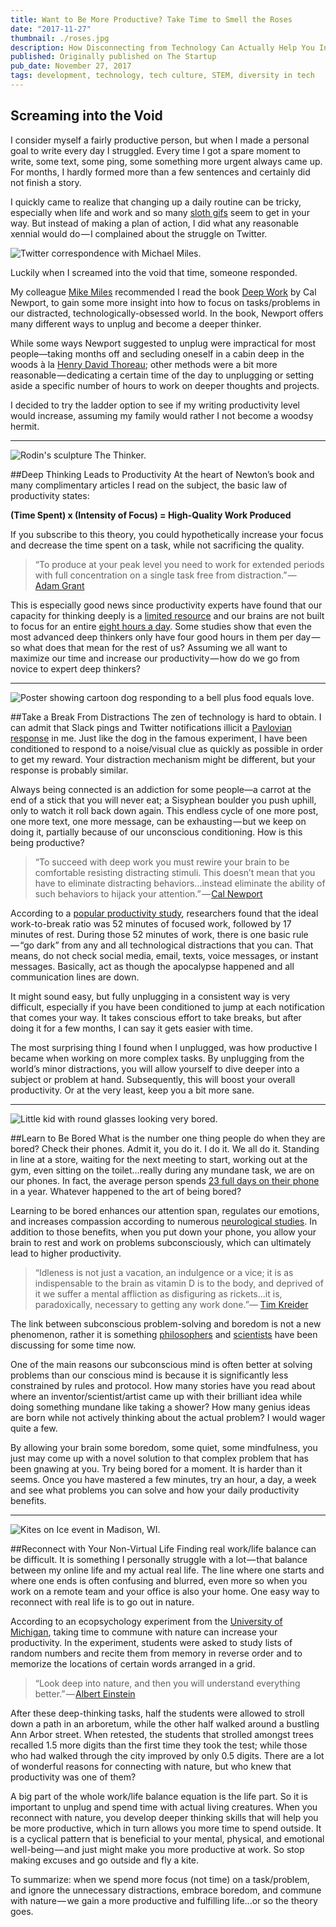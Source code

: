 ```yaml
---
title: Want to Be More Productive? Take Time to Smell the Roses
date: "2017-11-27"
thumbnail: ./roses.jpg
description: How Disconnecting from Technology Can Actually Help You Increase Your Productivity
published: Originally published on The Startup
pub_date: November 27, 2017
tags: development, technology, tech culture, STEM, diversity in tech
---
```


## Screaming into the Void
I consider myself a fairly productive person, but when I made a personal goal to write every day I struggled. Every time I got a spare moment to write, some text, some ping, some something more urgent always came up. For months, I hardly formed more than a few sentences and certainly did not finish a story.

I quickly came to realize that changing up a daily routine can be tricky, especially when life and work and so many <a href="https://media.giphy.com/media/hjMQLE1cnmGR2/giphy.gif" target="_blank" rel="noopener noreferrer">sloth gifs</a> seem to get in your way. But instead of making a plan of action, I did what any reasonable xennial would do — I complained about the struggle on Twitter.

<div class="kg-card kg-image-card kg-width-medium">

![Twitter correspondence with Michael Miles.](./rose1.png)

</div>

Luckily when I screamed into the void that time, someone responded.

My colleague <a href="https://twitter.com/mikemiles86" data-href="https://twitter.com/mikemiles86" target="_blank" rel="noopener noreferrer">Mike Miles</a> recommended I read the book <a href="https://www.goodreads.com/book/show/25744928-deep-work" target="_blank" rel="noopener noreferrer">Deep Work</a> </span>by Cal Newport, to gain some more insight into how to focus on tasks/problems in our distracted, technologically-obsessed world. In the book, Newport offers many different ways to unplug and become a deeper thinker.</p>

While some ways Newport suggested to unplug were impractical for most people—taking months off and secluding oneself in a cabin deep in the woods à la <a href="https://en.wikipedia.org/wiki/Walden" data-href="https://en.wikipedia.org/wiki/Walden" class="markup--anchor markup--p-anchor" rel="noopener nofollow" target="_blank">Henry David Thoreau</a>; other methods were a bit more reasonable — dedicating a certain time of the day to unplugging or setting aside a specific number of hours to work on deeper thoughts and projects.

I decided to try the ladder option to see if my writing productivity level would increase, assuming my family would rather I not become a woodsy hermit.

<hr>

<div class="kg-card kg-image-card kg-width-medium">

![Rodin's sculpture The Thinker.](./rose2.png "Cogito, ergo sum (I think, therefore I am).")

</div>

##Deep Thinking Leads to Productivity
At the heart of Newton’s book and many complimentary articles I read on the subject, the basic law of productivity states:

<strong>(Time Spent) x (Intensity of Focus) = High-Quality Work Produced</strong>

If you subscribe to this theory, you could hypothetically increase your focus and decrease the time spent on a task, while not sacrificing the quality.

<blockquote>“To produce at your peak level you need to work for extended periods with full concentration on a single task free from distraction.” — <a href="http://knowledge.wharton.upenn.edu/faculty/grantad/" data-href="http://knowledge.wharton.upenn.edu/faculty/grantad/" class="markup--anchor markup--pullquote-anchor" rel="noopener nofollow noopener" target="_blank">Adam&nbsp;Grant</a></blockquote>

This is especially good news since productivity experts have found that our capacity for thinking deeply is a <a href="https://thecoffeelicious.com/heres-exactly-how-long-you-can-retain-insane-productivity-for-591820b83258" data-href="https://thecoffeelicious.com/heres-exactly-how-long-you-can-retain-insane-productivity-for-591820b83258" class="markup--anchor markup--p-anchor" rel="noopener nofollow noopener" target="_blank">limited resource</a> and our brains are not built to focus for an entire <a href="http://www.businessinsider.com/this-is-the-perfect-amount-of-time-to-work-each-day-2016-1" data-href="http://www.businessinsider.com/this-is-the-perfect-amount-of-time-to-work-each-day-2016-1" class="markup--anchor markup--p-anchor" rel="noopener nofollow noopener" target="_blank">eight hours a day</a>. Some studies show that even the most advanced deep thinkers only have four good hours in them per day&#8202;—&#8202;so what does that mean for the rest of us? Assuming we all want to maximize our time and increase our productivity&#8202;—&#8202;how do we go from novice to expert deep thinkers?

<hr>

<div class="kg-card kg-image-card kg-width-medium">

![Poster showing cartoon dog responding to a bell plus food equals love.](./rose3.jpg "Adapted image showing a Pavlovian response to social media and Slack notifications. Get the real poster here from Lili Chin.")

</div>

##Take a Break From Distractions
The zen of technology is hard to obtain. I can admit that Slack pings and Twitter notifications illicit a <a href="https://en.wikipedia.org/wiki/Classical_conditioning" data-href="https://en.wikipedia.org/wiki/Classical_conditioning" class="markup--anchor markup--p-anchor" rel="nofollow noopener" target="_blank">Pavlovian response</a> in me. Just like the dog in the famous experiment, I have been conditioned to respond to a noise/visual clue as quickly as possible in order to get my reward. Your distraction mechanism might be different, but your response is probably similar.

Always being connected is an addiction for some people—a carrot at the end of a stick that you will never eat; a Sisyphean boulder you push uphill, only to watch it roll back down again. This endless cycle of one more post, one more text, one more message, can be exhausting — but we keep on doing it, partially because of our unconscious conditioning. How is this being productive?

<blockquote>“To succeed with deep work you must rewire your brain to be comfortable resisting distracting stimuli. This doesn’t mean that you have to eliminate distracting behaviors…instead eliminate the ability of such behaviors to hijack your attention.” — <a href="http://calnewport.com/" data-href="http://calnewport.com/" class="markup--anchor markup--pullquote-anchor" rel="noopener nofollow noopener" target="_blank">Cal&nbsp;Newport</a></blockquote>
According to a <a href="https://www.fastcompany.com/3035605/the-exact-amount-of-time-you-should-work-every-day" data-href="https://www.fastcompany.com/3035605/the-exact-amount-of-time-you-should-work-every-day" class="markup--anchor markup--p-anchor" rel="nofollow noopener noopener" target="_blank">popular productivity study</a>, researchers found that the ideal work-to-break ratio was 52 minutes of focused work, followed by 17 minutes of rest. During those 52 minutes of work, there is one basic rule — “go dark” from any and all technological distractions that you can. That means, do not check social media, email, texts, voice messages, or instant messages. Basically, act as though the apocalypse happened and all communication lines are down.

It might sound easy, but fully unplugging in a consistent way is very difficult, especially if you have been conditioned to jump at each notification that comes your way. It takes conscious effort to take breaks, but after doing it for a few months, I can say it gets easier with time.

The most surprising thing I found when I unplugged, was how productive I became when working on more complex tasks. By unplugging from the world’s minor distractions, you will allow yourself to dive deeper into a subject or problem at hand. Subsequently, this will boost your overall productivity. Or at the very least, keep you a bit more sane.

<hr>

<div class="kg-card kg-image-card kg-width-medium">

![Little kid with round glasses looking very bored.](./rose4.jpg "Terebravisse ego sum, ergo sum (I am bored, therefore I am).")

</div>

##Learn to Be Bored
What is the number one thing people do when they are bored? Check their phones. Admit it, you do it. I do it. We all do it. Standing in line at a store, waiting for the next meeting to start, working out at the gym, even sitting on the toilet…really during any mundane task, we are on our phones. In fact, the average person spends <a href="https://www.cnet.com/news/you-spend-23-days-a-year-on-your-phone-say-new-figures/" data-href="https://www.cnet.com/news/you-spend-23-days-a-year-on-your-phone-say-new-figures/" class="markup--anchor markup--p-anchor" rel="nofollow noopener" target="_blank">23 full days on their phone</a> in a year. Whatever happened to the art of being bored?

Learning to be bored enhances our attention span, regulates our emotions, and increases compassion according to numerous <a href="https://centerhealthyminds.org/about/overview" data-href="https://centerhealthyminds.org/about/overview" class="markup--anchor markup--p-anchor" rel="noopener nofollow noopener" target="_blank">neurological studies</a>. In addition to those benefits, when you put down your phone, you allow your brain to rest and work on problems subconsciously, which can ultimately lead to higher productivity.

<blockquote>“Idleness is not just a vacation, an indulgence or a vice; it is as indispensable to the brain as vitamin D is to the body, and deprived of it we suffer a mental affliction as disfiguring as rickets…it is, paradoxically, necessary to getting any work done.”— <a href="http://timkreider.com/" data-href="http://timkreider.com/" class="markup--anchor markup--pullquote-anchor" rel="noopener nofollow" target="_blank">Tim&nbsp;Kreider</a></blockquote>

The link between subconscious problem-solving and boredom is not a new phenomenon, rather it is something <a href="https://en.wikipedia.org/wiki/Unconscious_mind" data-href="https://en.wikipedia.org/wiki/Unconscious_mind" class="markup--anchor markup--p-anchor" rel="nofollow noopener noopener" target="_blank">philosophers</a> and <a href="https://www.psychologytoday.com/blog/your-brain-work/201009/how-have-more-insights" data-href="https://www.psychologytoday.com/blog/your-brain-work/201009/how-have-more-insights" class="markup--anchor markup--p-anchor" rel="nofollow noopener noopener" target="_blank">scientists</a> have been discussing for some time now.

One of the main reasons our subconscious mind is often better at solving problems than our conscious mind is because it is significantly less constrained by rules and protocol. How many stories have you read about where an inventor/scientist/artist came up with their brilliant idea while doing something mundane like taking a shower? How many genius ideas are born while not actively thinking about the actual problem? I would wager quite a few.

By allowing your brain some boredom, some quiet, some mindfulness, you just may come up with a novel solution to that complex problem that has been gnawing at you. Try being bored for a moment. It is harder than it seems. Once you have mastered a few minutes, try an hour, a day, a week and see what problems you can solve and how your daily productivity benefits.

<hr>

<div class="kg-card kg-image-card kg-width-medium">

![Kites on Ice event in Madison, WI.](./rose5.jpg "Let's go fly a kite!")

</div>

##Reconnect with Your Non-Virtual Life
Finding real work/life balance can be difficult. It is something I personally struggle with a lot — that balance between my online life and my actual real life. The line where one starts and where one ends is often confusing and blurred, even more so when you work on a remote team and your office is also your home. One easy way to reconnect with real life is to go out in nature.

According to an ecopsychology experiment from the <a href="http://journals.sagepub.com/doi/abs/10.1111/j.1467-9280.2008.02225.x" data-href="http://journals.sagepub.com/doi/abs/10.1111/j.1467-9280.2008.02225.x" class="markup--anchor markup--p-anchor" rel="noopener nofollow" target="_blank">University of Michigan</a>, taking time to commune with nature can increase your productivity. In the experiment, students were asked to study lists of random numbers and recite them from memory in reverse order and to memorize the locations of certain words arranged in a grid.

<blockquote>“Look deep into nature, and then you will understand everything better.” — <a href="https://en.wikipedia.org/wiki/Albert_Einstein" data-href="https://en.wikipedia.org/wiki/Albert_Einstein" class="markup--anchor markup--pullquote-anchor" rel="noopener nofollow noopener" target="_blank">Albert&nbsp;Einstein</a></blockquote>

After these deep-thinking tasks, half the students were allowed to stroll down a path in an arboretum, while the other half walked around a bustling Ann Arbor street. When retested, the students that strolled amongst trees recalled 1.5 more digits than the first time they took the test; while those who had walked through the city improved by only 0.5 digits. There are a lot of wonderful reasons for connecting with nature, but who knew that productivity was one of them?

A big part of the whole work/life balance equation is the life part. So it is important to unplug and spend time with actual living creatures. When you reconnect with nature, you develop deeper thinking skills that will help you be more productive, which in turn allows you more time to spend outside. It is a cyclical pattern that is beneficial to your mental, physical, and emotional well-being — and just might make you more productive at work. So stop making excuses and go outside and fly a kite.

To summarize: when we spend more focus (not time) on a task/problem, and ignore the unnecessary distractions, embrace boredom, and commune with nature — we gain a more productive and fulfilling life...or so the theory goes.
